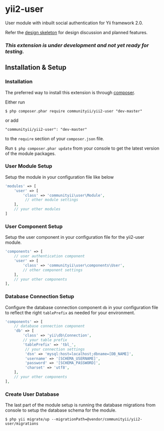 yii2-user
=========

User module with inbuilt social authentication for Yii framework 2.0.

Refer the [design skeleton](https://github.com/communityii/yii2-user/blob/master/docs/DESIGN.md) for design discussion and planned features.

### _This extension is under development and not yet ready for testing._

## Installation & Setup

### Installation

The preferred way to install this extension is through [composer](http://getcomposer.org/download/).

Either run

```
$ php composer.phar require communityii/yii2-user "dev-master"
```

or add

```
"communityii/yii2-user": "dev-master"
```

to the ```require``` section of your `composer.json` file.

Run `$ php composer.phar update` from your console to get the latest version of the module packages.

### User Module Setup
Setup the module in your configuration file like below

```php
'modules' => [
    'user' => [
        'class' => 'communityii\user\Module',
         // other module settings
    ],
    // your other modules
]
```

### User Component Setup
Setup the user component in your configuration file for the yii2-user module.

```php
'components' => [
    // user authentication component
    'user' => [
        'class' => 'communityii\user\components\User',
        // other component settings
    ],
    // your other components
],
```

### Database Connection Setup
Configure the database connection component `db` in your configuration file to reflect the right `tablePrefix`
as needed for your environment.

```php
'components' => [
    // database connection component
    'db' => [
        'class' => 'yii\db\Connection',
        // your table prefix
        'tablePrefix' => 'tbl_',
         // your connection settings
         'dsn' => 'mysql:host=localhost;dbname=[DB_NAME]',
         'username' => '[SCHEMA_USERNAME]',
         'password' => '[SCHEMA_PASSWORD]',
         'charset' => 'utf8',
    ],
    // your other components
],
```

### Create User Database

The last part of the module setup is running the database migrations from console to setup the database schema
for the module.

```
$ php yii migrate/up --migrationPath=@vendor/communityii/yii2-user/migrations
```
